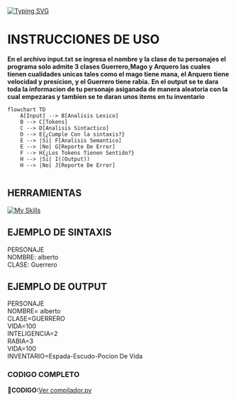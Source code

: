 <a href="https://git.io/typing-svg"><img src="https://readme-typing-svg.demolab.com?font=Fira+Code&weight=600&size=34&pause=1000&width=435&lines=PROYECTO+COMPILADOR+" alt="Typing SVG" /></a>

# INSTRUCCIONES DE USO
**En el archivo input.txt se ingresa el nombre y la clase de tu personajes el programa solo admite 3 clases Guerrero,Mago y Arquero las cuales tienen cualidades unicas tales como el mago tiene mana, el Arquero tiene
velocidad y presicion, y el Guerrero tiene rabia.**
**En el output se te dara toda la informacion de tu personaje asiganada de manera aleatoria con la cual empezaras y tambien se te daran unos items en tu inventario**  
```mermaid
flowchart TD
    A[Input] --> B[Analisis Lexico]
    B --> C[Tokens]
    C --> D[Analisis Sintactico]
    D --> E{¿Cumple Con la sintaxis?}
    E --> |Si| F[Analisis Semantico]
    E --> |No| G[Reporte De Error]
    F --> H{¿Los Tokens Tienen Sentido?}
    H --> |Si| I((Output))
    H --> |No| J[Reporte De Error]


```
## HERRAMIENTAS
[![My Skills](https://skillicons.dev/icons?i=python,c#)](https://skillicons.dev)
## EJEMPLO DE SINTAXIS
PERSONAJE  
NOMBRE: alberto  
CLASE: Guerrero  

## EJEMPLO DE OUTPUT
PERSONAJE  
NOMBRE= alberto  
CLASE=GUERRERO  
VIDA=100  
INTELIGENCIA=2  
RABIA=3  
VIDA=100  
INVENTARIO=Espada-Escudo-Pocion De Vida      
### CODIGO COMPLETO  
📄**CODIGO:**[Ver compilador.py](./compilador.py)


